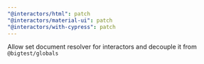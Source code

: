 ```yaml
---
"@interactors/html": patch
"@interactors/material-ui": patch
"@interactors/with-cypress": patch
---
```


Allow set document resolver for interactors and decouple it from `@bigtest/globals`
